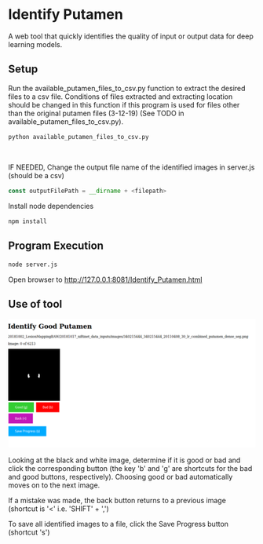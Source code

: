 # Identify Putamen

A web tool that quickly identifies the quality of input or output data for deep learning models.

## Setup

Run the available_putamen_files_to_csv.py function to extract the desired files to a csv file.  Conditions of files extracted and extracting location should be changed in this function if this program is used for files other than the original putamen files (3-12-19) (See TODO in available_putamen_files_to_csv.py).

```bash
python available_putamen_files_to_csv.py
```

&nbsp;
&nbsp;

IF NEEDED, Change the output file name of the identified images in server.js (should be a csv)
```javascript
const outputFilePath = __dirname + <filepath>
```

Install node dependencies

```bash
npm install
```


## Program Execution

```bash
node server.js
```

Open browser to http://127.0.0.1:8081/Identify_Putamen.html

## Use of tool

![image](https://raw.githubusercontent.com/BRAINSia/SINAPSE/master/20190312_IdentifyPutamen/Identify%20Good%20Putamen_Edited.png)

Looking at the black and white image, determine if it is good or bad and click the corresponding button (the key 'b' and 'g' are shortcuts for the bad and good buttons, respectively).  Choosing good or bad automatically moves on to the next image.

If a mistake was made, the back button returns to a previous image (shortcut is '<' i.e. 'SHIFT' + ',')

To save all identified images to a file, click the Save Progress button (shortcut 's')
